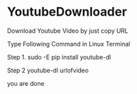 # YoutubeDownloader
Download Youtube Video by just copy URL


Type Following Command in Linux Terminal

Step 1.  sudo -E pip install youtube-dl

Step 2  youtube-dl urlofvideo

you are done
